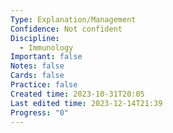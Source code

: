 ```yaml
---
Type: Explanation/Management
Confidence: Not confident
Discipline:
  - Immunology
Important: false
Notes: false
Cards: false
Practice: false
Created time: 2023-10-31T20:05
Last edited time: 2023-12-14T21:39
Progress: "0"
---
```

